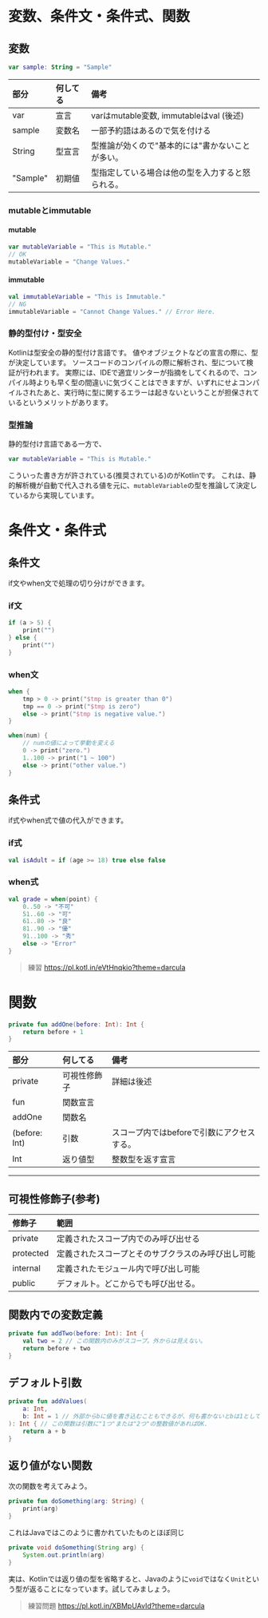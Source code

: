 # 変数、条件文・条件式、関数

## 変数
```kotlin
var sample: String = "Sample"
```
| 部分     | 何してる | 備考                                             |
| :------- | :------- | :----------------------------------------------- |
| var      | 宣言     | varはmutable変数, immutableはval (後述)          |
| sample   | 変数名   | 一部予約語はあるので気を付ける                   |
| String   | 型宣言   | 型推論が効くので"基本的には"書かないことが多い。 |
| "Sample" | 初期値   | 型指定している場合は他の型を入力すると怒られる。 |

### mutableとimmutable
#### mutable
```kotlin
var mutableVariable = "This is Mutable."
// OK
mutableVariable = "Change Values."
```

#### immutable
```kotlin
val immutableVariable = "This is Immutable."
// NG
immutableVariable = "Cannot Change Values." // Error Here.
```

### 静的型付け・型安全
Kotlinは型安全の静的型付け言語です。
値やオブジェクトなどの宣言の際に、型が決定しています。
ソースコードのコンパイルの際に解析され、型について検証が行われます。
実際には、IDEで適宜リンターが指摘をしてくれるので、コンパイル時よりも早く型の間違いに気づくことはできますが、いずれにせよコンパイルされたあと、実行時に型に関するエラーは起きないということが担保されているというメリットがあります。

### 型推論
静的型付け言語である一方で、
```kotlin
var mutableVariable = "This is Mutable."
```
こういった書き方が許されている(推奨されている)のがKotlinです。
これは、静的解析機が自動で代入される値を元に、`mutableVariable`の型を推論して決定しているから実現しています。

# 条件文・条件式
## 条件文
if文やwhen文で処理の切り分けができます。
### if文
```kotlin
if (a > 5) {
    print("")
} else {
    print("")
}
```

### when文
```kotlin
when {
    tmp > 0 -> print("$tmp is greater than 0")
    tmp == 0 -> print("$tmp is zero")
    else -> print("$tmp is negative value.")
}

when(num) {
    // numの値によって挙動を変える
    0 -> print("zero.")
    1..100 -> print("1 ~ 100")
    else -> print("other value.")
}
```

## 条件式
if式やwhen式で値の代入ができます。
### if式
```kotlin
val isAdult = if (age >= 18) true else false
```

### when式
```kotlin
val grade = when(point) {
    0..50 -> "不可"
    51..60 -> "可"
    61..80 -> "良"
    81..90 -> "優"
    91..100 -> "秀"
    else -> "Error"
}
```

> 練習
> https://pl.kotl.in/eVtHnqkio?theme=darcula


# 関数
```kotlin
private fun addOne(before: Int): Int {
    return before + 1
}
```
| 部分          | 何してる     | 備考                                       |
| :------------ | :----------- | :----------------------------------------- |
| private       | 可視性修飾子 | 詳細は後述                                 |
| fun           | 関数宣言     |                                            |
| addOne        | 関数名       |                                            |
| (before: Int) | 引数         | スコープ内ではbeforeで引数にアクセスする。 |
| Int           | 返り値型     | 整数型を返す宣言                           |

---
## 可視性修飾子(参考)
| 修飾子    | 範囲                                               |
| :-------- | :------------------------------------------------- |
| private   | 定義されたスコープ内でのみ呼び出せる               |
| protected | 定義されたスコープとそのサブクラスのみ呼び出し可能 |
| internal  | 定義されたモジュール内で呼び出し可能               |
| public    | デフォルト。どこからでも呼び出せる。               |

## 関数内での変数定義
```kotlin
private fun addTwo(before: Int): Int {
    val two = 2 // この関数内のみがスコープ。外からは見えない。
    return before + two
}
```
## デフォルト引数
```kotlin
private fun addValues( 
    a: Int, 
    b: Int = 1 // 外部からbに値を書き込むこともできるが、何も書かないとbは1として計算される
): Int { // この関数は引数に"1つ"または"2つ"の整数値があればOK.
    return a + b
}
```

## 返り値がない関数
次の関数を考えてみよう。
```kotlin
private fun doSomething(arg: String) {
    print(arg)
}
```
これはJavaではこのように書かれていたものとほぼ同じ
```java
private void doSomething(String arg) {
    System.out.println(arg)
}
```
実は、Kotlinでは返り値の型を省略すると、Javaのように`void`ではなく`Unit`という型が返ることになっています。試してみましょう。

> 練習問題
> https://pl.kotl.in/XBMpUAvId?theme=darcula